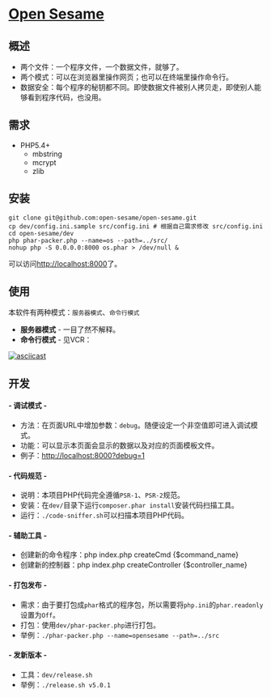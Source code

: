 [Open Sesame](http://liuxd.github.io/open-sesame)
============

## 概述
+ 两个文件：一个程序文件，一个数据文件，就够了。
+ 两个模式：可以在浏览器里操作网页；也可以在终端里操作命令行。
+ 数据安全：每个程序的秘钥都不同。即使数据文件被别人拷贝走，即使别人能够看到程序代码，也没用。

## 需求
+ PHP5.4+
  + mbstring
  + mcrypt
  + zlib

## 安装

    git clone git@github.com:open-sesame/open-sesame.git
    cp dev/config.ini.sample src/config.ini # 根据自己需求修改 src/config.ini
    cd open-sesame/dev
    php phar-packer.php --name=os --path=../src/
    nohup php -S 0.0.0.0:8000 os.phar > /dev/null &

可以访问<http://localhost:8000>了。

## 使用
本软件有两种模式：`服务器模式`、`命令行模式`

+ __服务器模式__ - 一目了然不解释。
+ __命令行模式__ - 见VCR：

[![asciicast](https://asciinema.org/a/b0rkuneybbvfwjjptv8yj9aor.png)](https://asciinema.org/a/b0rkuneybbvfwjjptv8yj9aor)

## 开发

#### - 调试模式 -
+ 方法：在页面URL中增加参数：`debug`。随便设定一个非空值即可进入调试模式。
+ 功能：可以显示本页面会显示的数据以及对应的页面模板文件。
+ 例子：<http://localhost:8000?debug=1>

#### - 代码规范 -
+ 说明：本项目PHP代码完全遵循`PSR-1`、`PSR-2`规范。
+ 安装：在`dev/`目录下运行`composer.phar install`安装代码扫描工具。
+ 运行：`./code-sniffer.sh`可以扫描本项目PHP代码。

#### - 辅助工具 -
+ 创建新的命令程序：php index.php createCmd {$command_name}
+ 创建新的控制器：php index.php createController {$controller_name}

#### - 打包发布 -
+ 需求：由于要打包成`phar`格式的程序包，所以需要将`php.ini`的`phar.readonly`设置为`Off`。
+ 打包：使用`dev/phar-packer.php`进行打包。
+ 举例：`./phar-packer.php --name=opensesame --path=../src`

#### - 发新版本 -
+ 工具：`dev/release.sh`
+ 举例：`./release.sh v5.0.1`
